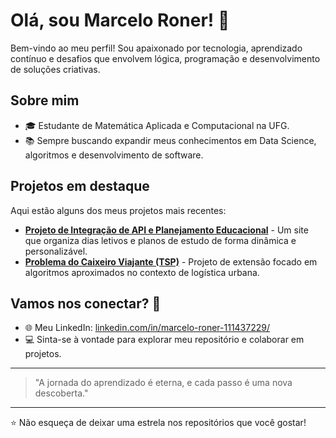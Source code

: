 # Olá, sou Marcelo Roner! 👋

Bem-vindo ao meu perfil! Sou apaixonado por tecnologia, aprendizado contínuo e desafios que envolvem lógica, programação e desenvolvimento de soluções criativas.

## Sobre mim
- 🎓 Estudante de Matemática Aplicada e Computacional na UFG.
- 📚 Sempre buscando expandir meus conhecimentos em Data Science, algoritmos e desenvolvimento de software.

## Projetos em destaque
Aqui estão alguns dos meus projetos mais recentes:
- **[Projeto de Integração de API e Planejamento Educacional](#)** - Um site que organiza dias letivos e planos de estudo de forma dinâmica e personalizável.
- **[Problema do Caixeiro Viajante (TSP)](#)** - Projeto de extensão focado em algoritmos aproximados no contexto de logística urbana.

## Vamos nos conectar? 💬
- 🌐 Meu LinkedIn: [linkedin.com/in/marcelo-roner-111437229/](https://www.linkedin.com/in/marcelo-roner-111437229/)
- 💻 Sinta-se à vontade para explorar meu repositório e colaborar em projetos.

---

> "A jornada do aprendizado é eterna, e cada passo é uma nova descoberta."  

---
⭐️ Não esqueça de deixar uma estrela nos repositórios que você gostar!
